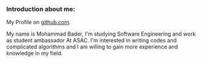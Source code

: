 ### Introduction about me:
My Profile on [github.com](https://github.com/mohammadbader99).

My name is Mohammad Bader, I'm studying Software Engineering and work as student ambassador At ASAC.
I'm interested in writing codes and complicated algorithms and I am willing to gain more experience and knowledge in my field.

